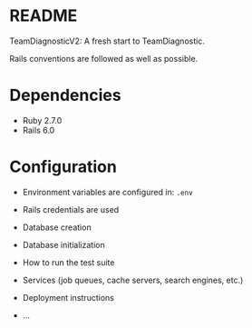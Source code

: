 # README

TeamDiagnosticV2: A fresh start to TeamDiagnostic.

Rails conventions are followed as well as possible.

# Dependencies

* Ruby 2.7.0
* Rails 6.0

# Configuration

* Environment variables are configured in: `.env`
* Rails credentials are used


* Database creation

* Database initialization

* How to run the test suite

* Services (job queues, cache servers, search engines, etc.)

* Deployment instructions

* ...
